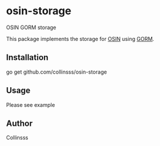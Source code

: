# osin-storage
OSIN GORM storage

This package implements the storage for [OSIN](https://github.com/RangelReale/osin) using [GORM](https://github.com/gislik/gorm).

## Installation

go get github.com/collinsss/osin-storage

## Usage

Please see example

## Author
Collinsss